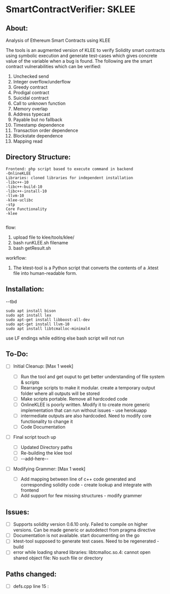 # SmartContractVerifier: SKLEE

## About:

Analysis of Ethereum Smart Contracts using KLEE

The tools is an augmented version of KLEE to verify Solidity smart contracts using symbolic execution and generate test-cases which gives concrete value of the variable when a bug is found.
The following are the smart contract vulnerabilities which can be verified:

1. Unchecked send
2. Integer overflow/underflow
3. Greedy contract
4. Prodigal contract
5. Suicidal contract
6. Call to unknown function
7. Memory overlap
8. Address typecast
9. Payable but no fallback
10. Timestamp dependence
11. Transaction order dependence
12. Blockstate dependence
13. Mapping read

## Directory Structure:

```
Frontend: php script based to execute command in backend
-OnlineKLEE
Libraries: cloned libraries for independent installation
-libc++-10
-libc++-build-10
-libc++-install-10
-llvm-10
-klee-uclibc
-stp
Core Functionality
-klee


```

flow:

1. upload file to klee/tools/klee/
2. bash  runKLEE.sh filename
3. bash getResult.sh

workflow:

1. The ktest-tool is a Python script that converts the contents of a .ktest file into human-readable form.

## Installation:

--tbd

```
sudo apt install bison
sudo apt install lex
sudo apt-get install libboost-all-dev
sudo apt-get install llvm-10
sudo apt install libtcmalloc-minimal4

```

use LF endings while editing else bash script will not run

## To-Do:

* [ ] Initial Cleanup: [Max 1 week]

  * [ ] Run the tool and get ouput to get better understanding of file system & scripts
  * [ ] Rearrange scripts to make it modular. create a temporary output folder where all outputs will be stored
  * [ ] Make scripts portable. Remove all hardcoded code
  * [ ] OnlineKLEE is poorly written. Modify it to create more generic implementation that can run without issues - use herokuapp
  * [ ] intermediate outputs are also hardcoded. Need to modify core functionality to change it
  * [ ] Code Documentation
  
* [ ] Final script touch up
  * [ ] Updated Directory paths 
  * [ ] Re-building the klee tool
  * [ ] --add-here--

* [ ] Modifying Grammer: [Max 1 week]
  * [ ] Add mapping between line of c++ code generated and corresponding solidity code - create lookup and integrate with frontend
  * [ ] Add support for few missing structures - modify grammer

## Issues:

* [ ] Supports solidity version 0.6.10 only. Failed to compile on higher versions. Can be made generic or autodetect from pragma directive
* [ ] Documentation is not available. start documenting on the go
* [ ] ktest-tool supposed to generate test cases. Need to be regenerated - build
* [ ] error while loading shared libraries: libtcmalloc.so.4: cannot open shared object file: No such file or directory

## Paths changed:
* [ ] defs.cpp line 15 : 
